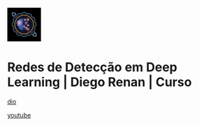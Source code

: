 ![alt text](image.png)

# Redes de Detecção em Deep Learning | Diego Renan | Curso

[dio](https://web.dio.me/course/redes-de-deteccao-em-dl/learning/43202746-cd17-4c47-8e20-ab4b5a60e527)

[youtube](https://www.youtube.com/playlist?list=PLUFkgDlXfnjto5gyK6J6N7fhGHiQgQiX-)
